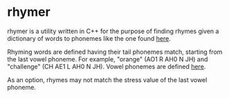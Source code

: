 rhymer
======

rhymer is a utility written in C++ for the purpose of finding rhymes given a dictionary of words to phonemes like the one found [here](http://svn.code.sf.net/p/cmusphinx/code/trunk/cmudict/cmudict-0.7b).

Rhyming words are defined having their tail phonemes match, starting from the last vowel phoneme.
For example, "orange" (AO1 R AH0 N JH) and "challenge" (CH AE1 L AH0 N JH).
Vowel phonemes are defined [here](http://svn.code.sf.net/p/cmusphinx/code/trunk/cmudict/cmudict-0.7b.phones).

As an option, rhymes may not match the stress value of the last vowel phoneme.